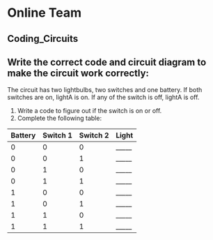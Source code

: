 # Online Team
## Coding_Circuits
## Write the correct code and circuit diagram to make the circuit work correctly:

The circuit has two lightbulbs, two switches and one battery. If both switches are on, lightA is on. If any of the switch is off, lightA is off. 

1. Write a code to figure out if the switch is on or off.
2. Complete the following table:

| Battery | Switch 1 | Switch 2 | Light    |
| ------- | -------- | -------- | -------- |
| 0       | 0        | 0        |  _____   |
| 0       | 0        | 1        |  _____   |
| 0       | 1        | 0        |  _____   |
| 0       | 1        | 1        |  _____   |
| 1       | 0        | 0        |  _____   |
| 1       | 0        | 1        |  _____   |
| 1       | 1        | 0        |  _____   |
| 1       | 1        | 1        |  _____   |